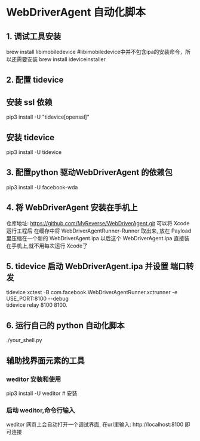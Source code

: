# WebDriverAgent 自动化脚本

## 1. 调试工具安装
brew install libimobiledevice
#libimobiledevice中并不包含ipa的安装命令，所以还需要安装
brew install ideviceinstaller

## 2. 配置 tidevice
## 安装 ssl 依赖
pip3 install -U "tidevice[openssl]" 
## 安装 tidevice
pip3 install -U tidevice

## 3. 配置python 驱动WebDriverAgent 的依赖包
pip3 install -U facebook-wda

## 4. 将 WebDriverAgent 安装在手机上
仓库地址: https://github.com/MyReverse/WebDriverAgent.git
可以将 Xcode 运行工程后 在缓存中将 WebDriverAgentRunner-Runner 取出来, 放在 Payload 里压缩在一个新的 WebDriverAgent.ipa
以后这个 WebDriverAgent.ipa 直接装在手机上,就不用每次运行 Xcode了

## 5. tidevice 启动 WebDriverAgent.ipa 并设置 端口转发
tidevice xctest -B com.facebook.WebDriverAgentRunner.xctrunner -e USE_PORT:8100 --debug   
tidevice relay 8100 8100. 

## 6. 运行自己的 python 自动化脚本
./your_shell.py


## 辅助找界面元素的工具
### weditor 安装和使用
pip3 install -U weditor # 安装
### 启动 weditor,命令行输入
weditor
网页上会自动打开一个调试界面, 在url里输入: http://localhost:8100
即可连接

